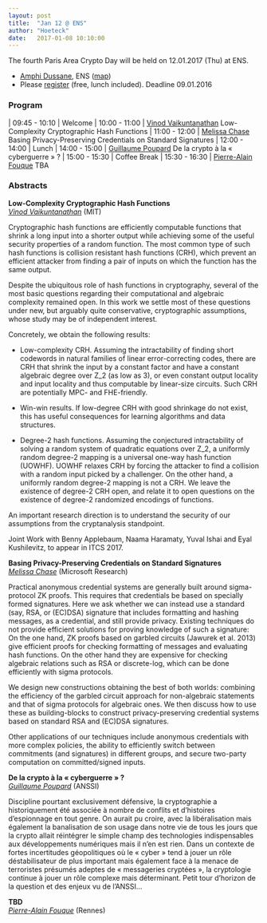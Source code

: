 ```yaml
---
layout: post
title:  "Jan 12 @ ENS"
author: "Hoeteck"
date:   2017-01-08 10:10:00
---
```


The fourth Paris Area Crypto Day will be held on 12.01.2017 (Thu) at
ENS.

* [Amphi Dussane](http://www.di.ens.fr/CryptoAccess.html.en), ENS ([map](http://www.di.ens.fr/~wee/docs/ENS-map.pdf))
* Please [register](https://docs.google.com/forms/d/1yAlkUyKNNxf0JeYJ_n9hgJHboi3lCgB-0TG6PqHVReU/viewform) (free, lunch included). Deadline 09.01.2016

### Program

| 09:45&nbsp;-&nbsp;10:10 | Welcome
| 10:00 - 11:00 | [Vinod Vaikuntanathan](#VV) Low-Complexity Cryptographic Hash Functions
| 11:00 - 12:00 | [Melissa Chase](#MC) Basing Privacy-Preserving Credentials on Standard Signatures 
| 12:00 - 14:00 | Lunch 
| 14:00 - 15:00 | [Guillaume Poupard](#GP) De la crypto à la « cyberguerre » ?
| 15:00 - 15:30 | Coffee Break
| 15:30 - 16:30 | [Pierre-Alain Fouque](#PAF) TBA

### Abstracts

**<a name="VV"></a>Low-Complexity Cryptographic Hash Functions**<br>
*[Vinod Vaikuntanathan](https://people.csail.mit.edu/vinodv/)* (MIT)

Cryptographic hash functions are efficiently computable functions that shrink a long input into a shorter output while achieving some of the useful security properties of a random function. The most common type of such hash functions is collision resistant hash functions (CRH), which prevent an efficient attacker from finding a pair of inputs on which the function has the same output.

Despite the ubiquitous role of hash functions in cryptography, several of the most basic questions regarding their computational and algebraic complexity remained open. In this work we settle most of these questions under new, but arguably quite conservative, cryptographic assumptions, whose study may be of independent interest. 

Concretely, we obtain the following results:

* Low-complexity CRH. Assuming the intractability of finding short codewords in natural families of linear error-correcting codes, there are CRH that shrink the input by a constant factor and have a constant algebraic degree over Z_2 (as low as 3), or even constant output locality and input locality and thus computable by linear-size circuits. Such CRH are potentially MPC- and FHE-friendly.

* Win-win results. If low-degree CRH with good shrinkage do not exist, this has useful consequences for learning algorithms and data structures.

* Degree-2 hash functions. Assuming the conjectured intractability of solving a random system of quadratic equations over Z_2, a uniformly random degree-2 mapping is a universal one-way hash function (UOWHF). UOWHF relaxes CRH by forcing the attacker to find a collision with a random input picked by a challenger. On the other hand, a uniformly random degree-2 mapping is not a CRH. We leave the existence of degree-2 CRH open, and relate it to open questions on the existence of degree-2 randomized encodings of functions.

An important research direction is to understand the security of our assumptions from the cryptanalysis standpoint.

Joint Work with Benny Applebaum, Naama Haramaty, Yuval Ishai and Eyal Kushilevitz, to appear in ITCS 2017.

**<a name="MC"></a>Basing Privacy-Preserving Credentials on Standard Signatures**<br>
*[Melissa Chase](http://research.microsoft.com/en-us/um/people/melissac/)* (Microsoft Research)

Practical anonymous credential systems are generally built around sigma-protocol ZK proofs. This requires that credentials be based on specially formed signatures. Here we ask whether we can instead use a standard (say, RSA, or (EC)DSA) signature that includes formatting and hashing messages, as a credential, and still provide privacy. Existing techniques do not provide efficient solutions for proving knowledge of such a signature: On the one hand, ZK proofs based on garbled circuits (Jawurek et al. 2013) give efficient proofs for checking formatting of messages and evaluating hash functions. On the other hand they are expensive for checking algebraic relations such as RSA or discrete-log, which can be done efficiently with sigma protocols.

We design new constructions obtaining the best of both worlds: combining the efficiency of the garbled circuit approach for non-algebraic statements and that of sigma protocols for algebraic ones. We then discuss how to use these as building-blocks to construct privacy-preserving credential systems based on standard RSA and (EC)DSA signatures.

Other applications of our techniques include anonymous credentials with more complex policies, the ability to efficiently switch between commitments (and signatures) in different groups, and secure two-party computation on committed/signed inputs.

**<a name="GP"></a> De la crypto à la « cyberguerre » ?**<br>
*[Guillaume Poupard](https://www.ssi.gouv.fr/agence/organisation/la-direction-generale/)* (ANSSI)

Discipline pourtant exclusivement défensive, la cryptographie a historiquement été associée à nombre de conflits et d’histoires d’espionnage en tout genre. On aurait pu croire, avec la libéralisation mais également la banalisation de son usage dans notre vie de tous les jours que la crypto allait réintégrer le simple champ des technologies indispensables aux développements numériques mais il n’en est rien. Dans un contexte de fortes incertitudes géopolitiques où le « cyber » tend à jouer un rôle déstabilisateur de plus important mais également face à la menace de terroristes présumés adeptes de « messageries cryptées », la cryptologie continue à jouer un rôle complexe mais déterminant. Petit tour d’horizon de la question et des enjeux vu de l’ANSSI…

**<a name="PAF"></a> TBD**<br>
*[Pierre-Alain Fouque](https://www.di.ens.fr/~fouque/)* (Rennes)


